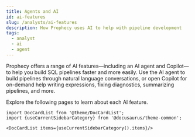 ```yaml
---
title: Agents and AI
id: ai-features
slug: /analysts/ai-features
description: How Prophecy uses AI to help with pipeline development
tags:
  - analyst
  - ai
  - agent
---
```


Prophecy offers a range of AI features—including an AI agent and Copilot—to help you build SQL pipelines faster and more easily. Use the AI agent to build pipelines through natural language conversations, or open Copilot for on-demand help writing expressions, fixing diagnostics, summarizing pipelines, and more.

Explore the following pages to learn about each AI feature.

```mdx-code-block
import DocCardList from '@theme/DocCardList';
import {useCurrentSidebarCategory} from '@docusaurus/theme-common';

<DocCardList items={useCurrentSidebarCategory().items}/>
```

